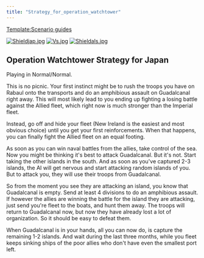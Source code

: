 ```yaml
---
title: "Strategy_for_operation_watchtower"
---
```


[Template:Scenario
guides](/index.php?title=Template:Scenario_guides&action=edit&redlink=1 "Template:Scenario guides (page does not exist)")

[![Shieldjap.jpg](/images/c/cd/Shieldjap.jpg)](/File:Shieldjap.jpg)
[![Vs.jpg](/images/9/93/Vs.jpg)](/File:Vs.jpg)
[![Shieldals.jpg](/images/5/57/Shieldals.jpg)](/File:Shieldals.jpg)

##  Operation Watchtower Strategy for Japan 

Playing in Normal/Normal.

This is no picnic. Your first instinct might be to rush the troops you
have on Rabaul onto the transports and do an amphibious assault on
Guadalcanal right away. This will most likely lead to you ending up
fighting a losing battle against the Allied fleet, which right now is
much stronger than the Imperial fleet.

Instead, go off and hide your fleet (New Ireland is the easiest and most
obvious choice) until you get your first reinforcements. When that
happens, you can finally fight the Allied fleet on an equal footing.

As soon as you can win naval battles from the allies, take control of
the sea. Now you might be thinking it's best to attack Guadalcanal. But
it's not. Start taking the other islands in the south. And as soon as
you've captured 2-3 islands, the AI will get nervous and start attacking
random islands of you. But to attack you, they will use their troops
from Guadalcanal.

So from the moment you see they are attacking an island, you know that
Guadalcanal is empty. Send at least 4 divisions to do an amphibious
assault. If however the allies are winning the battle for the island
they are attacking, just send you're fleet to the boats, and hunt them
away. The troops will return to Guadalcanal now, but now they have
already lost a lot of organization. So it should be easy to defeat them.

When Guadalcanal is in your hands, all you can now do, is capture the
remaining 1-2 islands. And wait during the last three months, while you
fleet keeps sinking ships of the poor allies who don't have even the
smallest port left.
